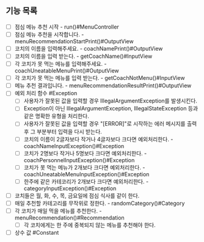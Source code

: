 ## 기능 목록
-[ ] 점심 메뉴 추천 시작 - run()#MenuController
-[ ] 점심 메뉴 추천을 시작합니다. - menuRecommendationStartPrint()#OutputView
-[ ] 코치의 이름을 입력해주세요. - coachNamePrint()#OutputView
-[ ] 코치의 이름을 입력 받는다. - getCoachName()#InputView
-[ ] 각 코치가 못 먹는 메뉴를 입력해주세요. - coachUneatableMenuPrint()#OutputView
-[ ] 각 코치가 못 먹는 메뉴를 입력 받는다. - getCoachNotMenu()#InputView
-[ ] 메뉴 추천 결과입니다. - menuRecommendationResultPrint()#OutputView
-[ ] 예외 처리 함수 #Exception
  - [ ] 사용자가 잘못된 값을 입력할 경우 IllegalArgumentException를 발생시킨다.
  - [ ] Exception이 아닌 IllegalArgumentException, IllegalStateException 등과 같은 명확한 유형을 처리한다.
  - [ ] 사용자가 잘못된 값을 입력할 경우 "[ERROR]"로 시작하는 에러 메시지를 출력 후 그 부분부터 입력을 다시 받는다.
  - [ ] 코치의 이름이 2글자보다 작거나 4글자보다 크다면 예외처리한다. - coachNameInputException()#Exception
  - [ ] 코치가 2명보다 작거나 5명보다 크다면 예외처리한다. - coachPersonnelInputException()#Exception
  - [ ] 코치가 못 먹는 메뉴가 2개보다 크다면 예외처리한다. - coachUneatableMenuInputException()#Exception
  - [ ] 한주에 같은 카테코리가 2개보다 크다면 예외처리한다. - categoryInputException()#Exception
- [ ] 코치들은 월, 화, 수, 목, 금요일에 점심 식사를 같이 한다.
- [ ] 매일 추천할 카테고리를 무작위로 정한다. - randomCategory()#Category
- [ ] 각 코치가 매일 먹을 메뉴를 추천한다. - menuRecommendation()#Recommendation
  - [ ] 각 코치에게는 한 주에 중복되지 않는 메뉴를 추천해야 한다.
- [ ] 상수 값 #Constant